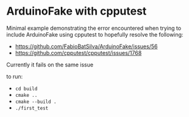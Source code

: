 # ArduinoFake with cpputest

Minimal example demonstrating the error encountered when trying to include ArduinoFake using cpputest to hopefully resolve the following:

 - https://github.com/FabioBatSilva/ArduinoFake/issues/56
 - https://github.com/cpputest/cpputest/issues/1768

Currently it fails on the same issue

to run: 
 - `cd build`
 - `cmake ..`
 - `cmake --build .`
 - `./first_test`
